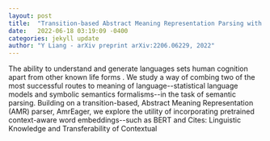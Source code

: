 ```yaml
---
layout: post
title:  "Transition-based Abstract Meaning Representation Parsing with Contextual Embeddings"
date:   2022-06-18 03:19:09 -0400
categories: jekyll update
author: "Y Liang - arXiv preprint arXiv:2206.06229, 2022"
---
```

The ability to understand and generate languages sets human cognition apart from other known life forms . We study a way of combing two of the most successful routes to meaning of language--statistical language models and symbolic semantics formalisms--in the task of semantic parsing. Building on a transition-based, Abstract Meaning Representation (AMR) parser, AmrEager, we explore the utility of incorporating pretrained context-aware word embeddings--such as BERT and 
Cites: Linguistic Knowledge and Transferability of Contextual